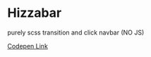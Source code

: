 # Hizzabar

purely scss transition and click navbar (NO JS)

[Codepen Link](https://codepen.io/swetank01/pen/NWGdvER)